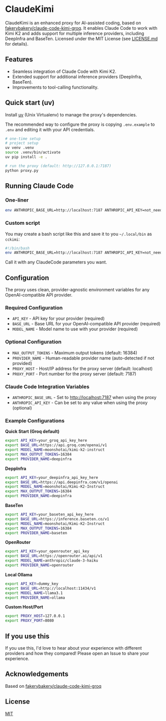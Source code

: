# ClaudeKimi

ClaudeKimi is an enhanced proxy for AI-assisted coding, based on [fakerybakery/claude-code-kimi-groq](https://github.com/fakerybakery/claude-code-kimi-groq). It enables Claude Code to work with Kimi K2 and adds support for multiple inference providers, including DeepInfra and BaseTen. Licensed under the MIT License (see [LICENSE.md](LICENSE.md) for details).

## Features

- Seamless integration of Claude Code with Kimi K2.
- Extended support for additional inference providers (DeepInfra, BaseTen).
- Improvements to tool-calling functionality.

## Quick start (uv)

Install [uv](https://github.com/astral-sh/uv) (Unix Virtualenv) to manage the proxy's dependencies.

The recommended way to configure the proxy is copying `.env.example` to `.env` and editing it with your API credentials.

```bash
# one-time setup
# project setup
uv venv .venv
source .venv/bin/activate
uv pip install -e .

# run the proxy (default: http://127.0.0.1:7187)
python proxy.py

```

## Running Claude Code

### One-liner

```bash
env ANTHROPIC_BASE_URL=http://localhost:7187 ANTHROPIC_API_KEY=not_needed CLAUDE_CODE_MAX_OUTPUT_TOKENS=16384  claude
```

### Custom script

You may create a bash script like this and save it to you `~/.local/bin` as `cckimi`:

```bash
#!/bin/bash
env ANTHROPIC_BASE_URL=http://localhost:7187 ANTHROPIC_API_KEY=not_needed CLAUDE_CODE_MAX_OUTPUT_TOKENS=16384  claude "$@"
```

Call it with any ClaudeCode parameters you want.

## Configuration

The proxy uses clean, provider-agnostic environment variables for any OpenAI-compatible API provider.

### **Required Configuration**

- `API_KEY` - API key for your provider (required)
- `BASE_URL` - Base URL for your OpenAI-compatible API provider (required)
- `MODEL_NAME` - Model name to use with your provider (required)

### **Optional Configuration**

- `MAX_OUTPUT_TOKENS` - Maximum output tokens (default: 16384)
- `PROVIDER_NAME` - Human-readable provider name (auto-detected if not provided)
- `PROXY_HOST` - Host/IP address for the proxy server (default: localhost)
- `PROXY_PORT` - Port number for the proxy server (default: 7187)

### **Claude Code Integration Variables**

- `ANTHROPIC_BASE_URL` - Set to <http://localhost:7187> when using the proxy
- `ANTHROPIC_API_KEY` - Can be set to any value when using the proxy (optional)

### **Example Configurations**

**Quick Start (Groq default)**

```bash
export API_KEY=your_groq_api_key_here
export BASE_URL=https://api.groq.com/openai/v1
export MODEL_NAME=moonshotai/kimi-k2-instruct
export MAX_OUTPUT_TOKENS=16384
export PROVIDER_NAME=deepinfra
```

**DeppInfra**

```bash
export API_KEY=your_deepinfra_api_key_here
export BASE_URL=https://api.deepinfra.com/v1/openai
export MODEL_NAME=moonshotai/Kimi-K2-Instruct
export MAX_OUTPUT_TOKENS=16384
export PROVIDER_NAME=deepinfra
```

**BaseTen**

```bash
export API_KEY=your_baseten_api_key_here
export BASE_URL=https://inference.baseten.co/v1
export MODEL_NAME=moonshotai/Kimi-K2-Instruct
export MAX_OUTPUT_TOKENS=16384
export PROVIDER_NAME=baseten
```

**OpenRouter**

```bash
export API_KEY=your_openrouter_api_key
export BASE_URL=https://openrouter.ai/api/v1
export MODEL_NAME=anthropic/claude-3-haiku
export PROVIDER_NAME=openrouter
```

**Local Ollama**

```bash
export API_KEY=dummy_key
export BASE_URL=http://localhost:11434/v1
export MODEL_NAME=llama3.1
export PROVIDER_NAME=ollama
```

**Custom Host/Port**

```bash
export PROXY_HOST=127.0.0.1
export PROXY_PORT=8080
```

## If you use this

If you use this, I'd love to hear about your experience with different providers and how they compared! Please open an Issue to share your experience.

## Acknowledgements

Based on [fakerybakery/claude-code-kimi-groq](https://github.com/fakerybakery/claude-code-kimi-groq)

## License

[MIT](LICENSE.md)
